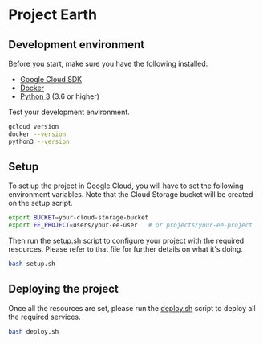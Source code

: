 # Project Earth

## Development environment

Before you start, make sure you have the following installed:
* [Google Cloud SDK](https://cloud.google.com/sdk/install)
* [Docker](https://docs.docker.com/install/)
* [Python 3](https://www.python.org/downloads/) (3.6 or higher)

Test your development environment.

```sh
gcloud version
docker --version
python3 --version
```

## Setup

To set up the project in Google Cloud, you will have to set the following environment variables.
Note that the Cloud Storage bucket will be created on the setup script.
```sh
export BUCKET=your-cloud-storage-bucket
export EE_PROJECT=users/your-ee-user   # or projects/your-ee-project
```

Then run the [setup.sh](setup.sh) script to configure your project with the required resources.
Please refer to that file for further details on what it's doing.
```sh
bash setup.sh
```

## Deploying the project

Once all the resources are set, please run the [deploy.sh](deploy.sh) script to deploy all the required services.
```sh
bash deploy.sh
```